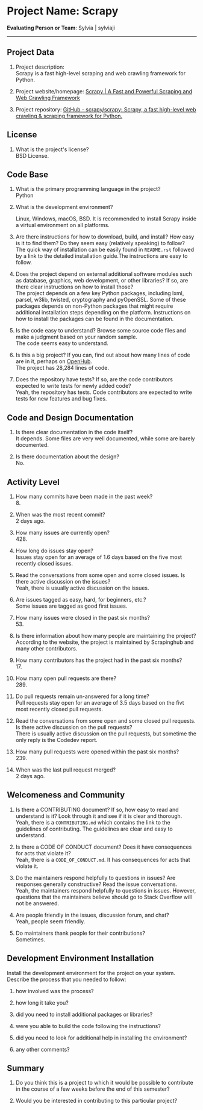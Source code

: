# Project Name:  Scrapy  



**Evaluating Person or Team**:
Sylvia | sylviaji

---

## Project Data

1. Project description: <br>
	Scrapy is a fast high-level scraping and web crawling framework for Python.

1. Project website/homepage: [Scrapy | A Fast and Powerful Scraping and Web Crawling Framework](https://scrapy.org/)

1. Project repository: [GitHub - scrapy/scrapy: Scrapy, a fast high-level web crawling & scraping framework for Python.](https://github.com/scrapy/scrapy)



## License

1. What is the project's license? <br>
	BSD License.



## Code Base


1. What is the primary programming language in the project? <br>
	Python


1. What is the development environment? <br>

	Linux, Windows, macOS, BSD. It is recommended to install Scrapy inside a virtual environment on all platforms.

1. Are there instructions for how to download, build, and install? How easy is it
to find them? Do they seem easy (relatively speaking) to follow? <br>
	The quick way of installation can be easily found in `README.rst` followed by a link to the detailed installation guide.The instructions are easy to follow.

1. Does the project depend on external additional software modules such as
database,  graphics, web development, or other libraries? If so, are there clear instructions on how to install those? <br>
	The project depends on a few key Python packages, including lxml, parsel, w3lib, twisted, cryptography and pyOpenSSL. Some of these packages depends on non-Python packages that might require additional installation steps depending on the platform. Instructions on how to install the packages can be found in the documentation. 

1. Is the code easy to understand? Browse some source code files and make
a judgment based on your random sample. <br>
	The code seems easy to understand.
	
	
1. Is this a big project? If you can, find out about how many lines of code
are in it, perhaps on [OpenHub](https://www.openhub.net/). <br>
	The project has 28,284 lines of code.

1. Does the repository have tests? If so, are the code contributors expected to write tests for newly added code? <br>
	Yeah, the repository has tests. Code contributors are expected to write tests for new features and bug fixes.


## Code and Design Documentation
1. Is there clear documentation in the code itself? <br>
	It depends. Some files are very well documented, while some are barely documented.

1. Is there documentation about the design?  <br>
	No.


## Activity Level


1. How many commits have been made in the past week? <br>
	8.

1. When was the most recent commit? <br>
	2 days ago.

1. How many issues are currently open? <br>
	428.

1. How long do issues stay open? <br>
	Issues stay open for an average of 1.6 days based on the five most recently closed issues.

1. Read the conversations from some open and some closed issues. Is there active discussion on the issues? <br>
	Yeah, there is usually active discussion on the issues.

1. Are issues tagged as easy, hard, for beginners, etc.? <br>
	Some issues are tagged as good first issues.

1. How many issues were closed in the past six months? <br>
	53.

1. Is there information about how many people are maintaining the project? <br>
	According to the website, the project is maintained by Scrapinghub and many other contributors.

1. How many contributors has the project had in the past six months? <br>
	17.

1. How many open pull requests are there? <br>
	289.

1. Do pull requests remain un-answered for a long time? <br>
	Pull requests stay open for an average of 3.5 days based on the fivt most recently closed pull requests.

1. Read the conversations from some open and some closed pull requests.  Is there active discussion on the pull requests? <br>
	There is usually active discussion on the pull requests, but sometime the only reply is the Codedev report.

1. How many pull requests were opened within the past six months? <br>
	239.

1. When was the last  pull request  merged? <br>
	2 days ago.

## Welcomeness and Community

1. Is there a CONTRIBUTING document? If so, how easy to read and understand is it?
Look through it and see if it is clear and thorough. <br>
	Yeah, there is a `CONTRIBUTING.md` which contains the link to the guidelines of contributing. The guidelines are clear and easy to understand.

1. Is there a CODE OF CONDUCT document? Does it have consequences for acts that
violate it? <br>
	Yeah, there is a `CODE_OF_CONDUCT.md`. It has consequences for acts that
violate it.

1. Do the maintainers respond helpfully to questions in issues?
Are responses generally constructive? Read the issue conversations. <br>
	Yeah, the maintainers respond helpfully to questions in issues. However, questions that the maintainers believe should go to Stack Overflow will not be answered.

1. Are people friendly in the issues, discussion forum, and chat? <br>
	Yeah, people seem friendly.

1. Do maintainers thank people for their contributions? <br>
	Sometimes.


## Development Environment Installation

Install the development environment for the project on your system.
Describe the process that you needed to follow:

1. how involved was the process? <br>

1. how long it take you? <br>

1. did you need to install additional packages or libraries? <br>

1. were you able to build the code following the instructions? <br>

1. did you need to look for additional help in installing the environment? <br>

1. any other comments? <br>




## Summary
1. Do you think  this is a project to which it would be possible to contribute
in the course of a few weeks before the end of this semester? <br>
	<!--
	Explain your position. Do NOT simply say 'yes or 'no'.
	-->

1. Would you be interested in contributing to this particular project? <br>
	<!--
	Explain why you would or would not be interested in contributing to this project. Do NOT simply say 'yes or 'no'.
	-->
